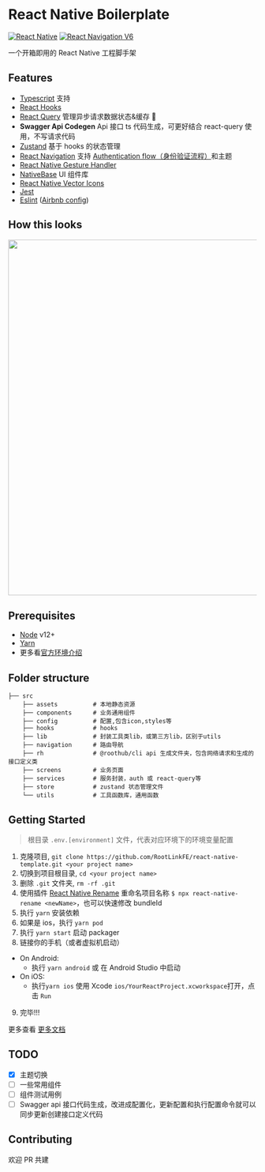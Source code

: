 # React Native Boilerplate

[![React Native](https://img.shields.io/badge/React%20Native-v0.66.0-green.svg)](https://facebook.github.io/react-native/)
[![React Navigation V6](https://img.shields.io/badge/React%20Navigation-v6.0-blue.svg)](https://reactnavigation.org/)

一个开箱即用的 React Native 工程脚手架

## Features

- [Typescript](https://www.typescriptlang.org/) 支持
- [React Hooks](https://reactjs.org/docs/hooks-intro.html)
- [React Query](https://react-query.tanstack.com) 管理异步请求数据状态&缓存 🚀
- **Swagger Api Codegen** Api 接口 ts 代码生成，可更好结合 react-query 使用，不写请求代码
- [Zustand](https://github.com/pmndrs/zustand) 基于 hooks 的状态管理
- [React Navigation](https://reactnavigation.org/) 支持 [Authentication flow（身份验证流程）](https://reactnavigation.org/docs/auth-flow)和主题
- [React Native Gesture Handler](https://github.com/kmagiera/react-native-gesture-handler)
- [NativeBase](https://github.com/GeekyAnts/nativebase/) UI 组件库
- [React Native Vector Icons](https://github.com/oblador/react-native-vector-icons)
- [Jest](https://facebook.github.io/jest/)
- [Eslint](http://eslint.org/) ([Airbnb config](https://github.com/airbnb/javascript/tree/master/packages/eslint-config-airbnb))

## How this looks

  <img height="720" src="https://user-images.githubusercontent.com/15869386/136666124-76a50fc3-8320-4a79-8256-354334ce7685.gif" />
  
## Prerequisites

- [Node](https://nodejs.org) v12+
- [Yarn](https://yarnpkg.com/)
- 更多看[官方环境介绍](https://facebook.github.io/react-native/docs/getting-started.html)

## Folder structure

```shell
├── src
    ├── assets          # 本地静态资源
    ├── components      # 业务通用组件
    ├── config          # 配置,包含icon,styles等
    ├── hooks           # hooks
    ├── lib             # 封装工具类lib，或第三方lib，区别于utils
    ├── navigation      # 路由导航
    ├── rh              # @roothub/cli api 生成文件夹，包含网络请求和生成的接口定义类
    ├── screens         # 业务页面
    ├── services        # 服务封装，auth 或 react-query等
    ├── store           # zustand 状态管理文件
    └── utils           # 工具函数库，通用函数

```

## Getting Started

> 根目录 `.env.[environment]` 文件，代表对应环境下的环境变量配置

1. 克隆项目, `git clone https://github.com/RootLinkFE/react-native-template.git <your project name>`
2. 切换到项目根目录, `cd <your project name>`
3. 删除 `.git` 文件夹, `rm -rf .git`
4. 使用插件 [React Native Rename](https://github.com/junedomingo/react-native-rename) 重命名项目名称 `$ npx react-native-rename <newName>`，也可以快速修改 bundleId
5. 执行 `yarn` 安装依赖
6. 如果是 ios，执行 `yarn pod`
7. 执行 `yarn start` 启动 packager
8. 链接你的手机（或者虚拟机启动）

- On Android:
  - 执行 `yarn android` 或 在 Android Studio 中启动
- On iOS:
  - 执行`yarn ios` 使用 Xcode `ios/YourReactProject.xcworkspace`打开，点击 `Run`

9. 完毕!!!

更多查看 [更多文档](./doc.md)

## TODO

- [x] 主题切换
- [ ] 一些常用组件
- [ ] 组件测试用例
- [ ] Swagger api 接口代码生成，改进成配置化，更新配置和执行配置命令就可以同步更新创建接口定义代码

## Contributing

欢迎 PR 共建
